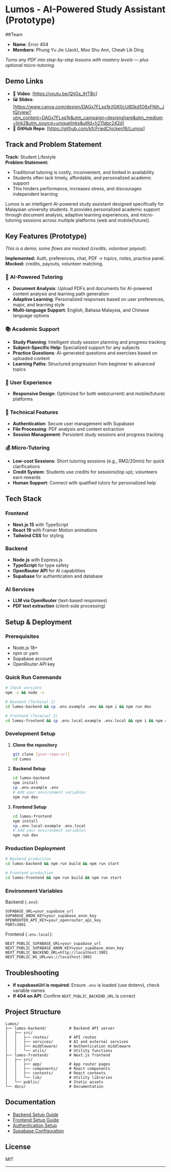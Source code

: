 # Lumos - AI-Powered Study Assistant (Prototype)

##Team
- **Name**: Error 404
- **Members**: Phung Yu Jie (Jack), Moo Shu Ann, Cheah Lik Ding

*Turns any PDF into step-by-step lessons with mastery levels — plus optional micro-tutoring.*

## Demo Links
- 🎥 **Video**: [https://youtu.be/QtjGs_lHTBc]
- 🖼️ **Slides**: [https://www.canva.com/design/DAGx7FLxq1k/IGK0cU8Dkd1O6xFNIh_JtQ/view?utm_content=DAGx7FLxq1k&utm_campaign=designshare&utm_medium=link2&utm_source=uniquelinks&utlId=h211abc242d]
- 📁 **GitHub Repo**: [https://github.com/kfcFriedChicken16/Lumos]

## Track and Problem Statement
**Track:** Student Lifestyle  
**Problem Statement:** 
- Traditional tutoring is costly, inconvenient, and limited in availability
- Students often lack timely, affordable, and personalized academic support
- This hinders performance, increases stress, and discourages independent learning

Lumos is an intelligent AI-powered study assistant designed specifically for Malaysian university students. It provides personalized academic support through document analysis, adaptive learning experiences, and micro-tutoring sessions across multiple platforms (web and mobile(future)).

## Key Features (Prototype)
*This is a demo; some flows are mocked (credits, volunteer payout).*

**Implemented:** Auth, preferences, chat, PDF → topics, notes, practice panel.  
**Mocked:** credits, payouts, volunteer matching.

### 🎯 **AI-Powered Tutoring**
- **Document Analysis**: Upload PDFs and documents for AI-powered content analysis and learning path generation
- **Adaptive Learning**: Personalized responses based on user preferences, major, and learning style
- **Multi-language Support**: English, Bahasa Malaysia, and Chinese language options

### 📚 **Academic Support**
- **Study Planning**: Intelligent study session planning and progress tracking
- **Subject-Specific Help**: Specialized support for any subjects
- **Practice Questions**: AI-generated questions and exercises based on uploaded content
- **Learning Paths**: Structured progression from beginner to advanced topics

### 🎨 **User Experience**
- **Responsive Design**: Optimized for both web(current) and mobile(future) platforms

### 🔧 **Technical Features**
- **Authentication**: Secure user management with Supabase
- **File Processing**: PDF analysis and content extraction
- **Session Management**: Persistent study sessions and progress tracking

### 💰 **Micro-Tutoring**
- **Low-cost Sessions**: Short tutoring sessions (e.g., RM2/20min) for quick clarifications
- **Credit System**: Students use credits for sessions(top up); volunteers earn rewards
- **Human Support**: Connect with qualified tutors for personalized help

## Tech Stack
### Frontend
- **Next.js 15** with TypeScript
- **React 19** with Framer Motion animations
- **Tailwind CSS** for styling

### Backend
- **Node.js** with Express.js
- **TypeScript** for type safety
- **OpenRouter API** for AI capabilities
- **Supabase** for authentication and database

### AI Services
- **LLM via OpenRouter** (text-based responses)
- **PDF text extraction** (client-side processing)

## Setup & Deployment

### Prerequisites
- Node.js 18+ 
- npm or yarn
- Supabase account
- OpenRouter API key

### Quick Run Commands
```bash
# Check versions
npm -v && node -v

# Backend (Terminal 1)
cd lumos-backend && cp .env.example .env && npm i && npm run dev

# Frontend (Terminal 2)  
cd lumos-frontend && cp .env.local.example .env.local && npm i && npm run dev
```

### Development Setup
1. **Clone the repository**
   ```bash
   git clone [your-repo-url]
   cd Lumos
   ```

2. **Backend Setup**
   ```bash
   cd lumos-backend
   npm install
   cp .env.example .env
   # Add your environment variables
   npm run dev
   ```

3. **Frontend Setup**
   ```bash
   cd lumos-frontend
   npm install
   cp .env.local.example .env.local
   # Add your environment variables
   npm run dev
   ```

### Production Deployment
```bash
# Backend production
cd lumos-backend && npm run build && npm run start

# Frontend production  
cd lumos-frontend && npm run build && npm run start
```

### Environment Variables
   
   Backend (`.env`):
   ```env
   SUPABASE_URL=your_supabase_url
   SUPABASE_ANON_KEY=your_supabase_anon_key
   OPENROUTER_API_KEY=your_openrouter_api_key
   PORT=3001
   ```

   Frontend (`.env.local`):
   ```env
   NEXT_PUBLIC_SUPABASE_URL=your_supabase_url
   NEXT_PUBLIC_SUPABASE_ANON_KEY=your_supabase_anon_key
   NEXT_PUBLIC_BACKEND_URL=http://localhost:3001
   NEXT_PUBLIC_WS_URL=ws://localhost:3001
   ```

## Troubleshooting
- **If supabaseUrl is required**: Ensure `.env` is loaded (use dotenv), check variable names
- **If 404 on API**: Confirm `NEXT_PUBLIC_BACKEND_URL` is correct

## Project Structure
```
Lumos/
├── lumos-backend/          # Backend API server
│   ├── src/
│   │   ├── routes/         # API routes
│   │   ├── services/       # AI and external services
│   │   ├── middleware/     # Authentication middleware
│   │   └── utils/          # Utility functions
├── lumos-frontend/         # Next.js frontend
│   ├── src/
│   │   ├── app/            # App router pages
│   │   ├── components/     # React components
│   │   ├── contexts/       # React contexts
│   │   └── lib/            # Utility libraries
│   └── public/             # Static assets
└── docs/                   # Documentation
```

## Documentation
- [Backend Setup Guide](./lumos-backend/SETUP_GUIDE.md)
- [Frontend Setup Guide](./lumos-frontend/FRONTEND_SETUP.md)
- [Authentication Setup](./lumos-backend/AUTH_SETUP.md)
- [Supabase Configuration](./lumos-backend/SUPABASE_SETUP.md)

## License
MIT

---
